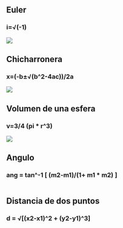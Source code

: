## Euler
### i=√(-1)
![](https://lucid.app/lucidchart/ca1d90bf-f0a7-4474-b40f-1d7a4b82dd3a/edit?page=0_0#?folder_id=home&browser=icon)

## Chicharronera
### x=(-b±√(b^2-4ac))/2a
![](https://lucid.app/lucidchart/1c92742e-f6d2-4bb3-9ea9-ea38691fcba6/edit#?folder_id=home&browser=icon)

## Volumen de una esfera
### v=3/4 (pi * r^3)
![](https://lucid.app/lucidchart/56ebe48e-f7d5-4226-bf72-47b7672535dd/edit?page=0_0#?folder_id=home&browser=icon)
                    
## Angulo
### ang = tan^-1 [ (m2-m1)/(1+ m1 * m2) ]   
![]()   

## Distancia de dos puntos
### d = √[(x2-x1)^2 + (y2-y1)^3]
![]()